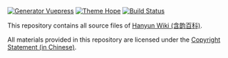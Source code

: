 [![Generator Vuepress](https://img.shields.io/badge/Generator-Vuepress-3eaf7c?style=flat-square&logo=vuedotjs)](https://vuepress.vuejs.org)
[![Theme Hope](https://img.shields.io/badge/Theme-Hope-blue?&style=flat-square&logo=vuedotjs)](https://vuepress-theme-hope.github.io)
[![Build Status](https://img.shields.io/github/workflow/status/lei2rock/HanyunWiki/Deploy?&label=GitHub+Actions&style=flat-square&logo=gitHub+actions)](https://github.com/lei2rock/HanyunWiki/actions?query=workflow%3ADeploy)

This repository contains all source files of [Hanyun Wiki (含韵百科)](https://www.hanyunzhang.com).

All materials provided in this repository are licensed under the [Copyright Statement (in Chinese)](https://www.hanyunzhang.com/about/copyright/).